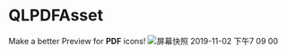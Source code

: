 # QLPDFAsset

Make a better Preview for **PDF** icons!
![屏幕快照 2019-11-02 下午7 09 00](https://user-images.githubusercontent.com/1250207/68070106-c1d5f800-fda4-11e9-99ae-c9d71d93c7e8.png)
